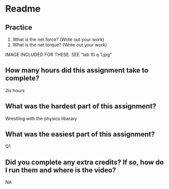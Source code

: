 
# Readme

## Practice

1. What is the net force? (Write out your work)
2. What is the net torque? (Write out your work)

IMAGE INCLUDED FOR THESE. SEE "lab 10 q 1.jpg"

## How many hours did this assignment take to complete?
2is hours

## What was the hardest part of this assignment?
Wrestling with the physics libarary

## What was the easiest part of this assignment?
Q1

## Did you complete any extra credits?  If so, how do I run them and where is the video?
NA

